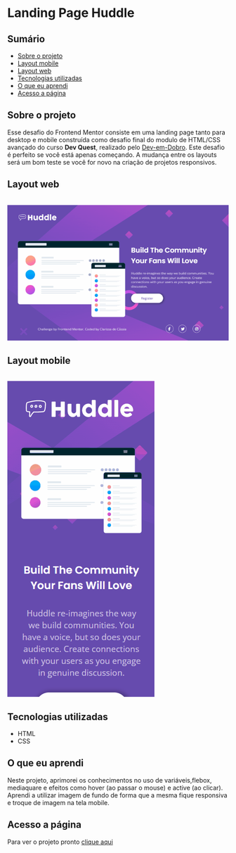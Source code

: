 # Landing Page Huddle

## Sumário

  - [Sobre o projeto](#sobreoprojeto)
  - [Layout mobile](#layout-mobile)
  - [Layout web](#layout-web)
  - [Tecnologias utilizadas](#tecnologias-utilizadas)
  - [O que eu aprendi](#o-que-eu-aprendi)
  - [Acesso a página](#acesso-a-página)

## Sobre o projeto

Esse desafio do Frontend Mentor consiste em uma landing page tanto para desktop e mobile construída como desafio final do modulo de HTML/CSS avançado  do curso **Dev Quest**, realizado pelo   [Dev-em-Dobro](https://www.youtube.com/c/DevemDobro "Site da DevSuperior").
Este desafio é perfeito se você está apenas começando. A mudança entre os layouts será um bom teste se você for novo na criação de projetos responsivos.

 ## Layout web

<br>

  <img src="./src/gifs.readme/desktop-preview.gif" alt= "gif tela desktop">

## Layout mobile

<br>

  <img src="./src/gifs.readme/desktop-mobile.gif" alt= "gif tela mobile">

## Tecnologias utilizadas

- HTML 
- CSS 

## O que eu aprendi
Neste projeto, aprimorei os conhecimentos no uso de variáveis,flebox, mediaquare e efeitos como hover (ao passar o mouse) e active (ao clicar). Aprendi a utilizar imagem de fundo de forma que a mesma fique responsiva e troque de imagem na tela mobile.


## Acesso a página

Para ver o projeto pronto [clique aqui ](https://claricassia.github.io/Landing-Page-Huddle/)

